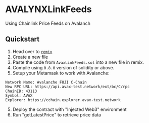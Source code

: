 # AVALYNXLinkFeeds
Using Chainlink Price Feeds on Avalanch

## Quickstart
1. Head over to [`remix`](https://remix.ethereum.org/)
2. Create a new file
3. Paste the code from `AvaxLinkFeeds.sol` into a new file in remix. 
4. Compile using `0.8.0` version of solidity or above. 
5. Setup your Metamask to work with Avalanche:
```
Network Name: Avalanche FUJI C-Chain  
New RPC URL: https://api.avax-test.network/ext/bc/C/rpc  
ChainID: 43113  
Symbol: AVAX  
Explorer: https://cchain.explorer.avax-test.network  
```
5. Deploy the contract with "Injected Web3" environment
6. Run "getLatestPrice" to retrieve price data
